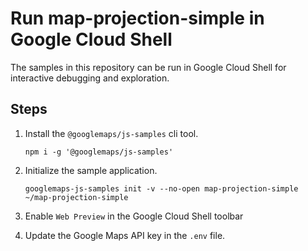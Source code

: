 # Run map-projection-simple in Google Cloud Shell

The samples in this repository can be run in Google Cloud Shell for interactive debugging and exploration.

## Steps

1. Install the `@googlemaps/js-samples` cli tool.

    ```
    npm i -g '@googlemaps/js-samples'
    ```
1. Initialize the sample application. 
    ```
    googlemaps-js-samples init -v --no-open map-projection-simple ~/map-projection-simple
    ```
1. Enable `Web Preview` in the Google Cloud Shell toolbar
1. Update the Google Maps API key in the `.env` file.
